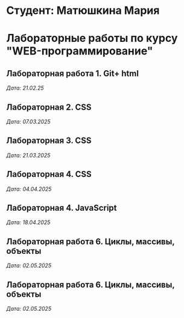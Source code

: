 # Студент: Матюшкина Мария

# Лабораторные работы по курсу "WEB-программирование"

## Лабораторная работа 1. Git+ html

*Дата: 21.02.25*

## Лабораторная 2. CSS

*Дата: 07.03.2025*

## Лабораторная 3. CSS

*Дата: 21.03.2025*

## Лабораторная 4. CSS

*Дата: 04.04.2025*

## Лабораторная 4. JavaScript

*Дата: 18.04.2025*

## Лабораторная работа 6. Циклы, массивы, объекты

*Дата: 02.05.2025*

## Лабораторная работа 6. Циклы, массивы, объекты

*Дата: 02.05.2025*